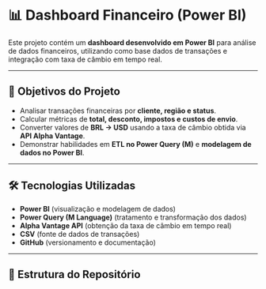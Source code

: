 # 📊 Dashboard Financeiro (Power BI)

Este projeto contém um **dashboard desenvolvido em Power BI** para análise de dados financeiros, utilizando como base dados de transações e integração com taxa de câmbio em tempo real.

---

## 🚀 Objetivos do Projeto
- Analisar transações financeiras por **cliente, região e status**.
- Calcular métricas de **total, desconto, impostos e custos de envio**.
- Converter valores de **BRL → USD** usando a taxa de câmbio obtida via **API Alpha Vantage**.
- Demonstrar habilidades em **ETL no Power Query (M)** e **modelagem de dados no Power BI**.

---

## 🛠️ Tecnologias Utilizadas
- **Power BI** (visualização e modelagem de dados)
- **Power Query (M Language)** (tratamento e transformação dos dados)
- **Alpha Vantage API** (obtenção da taxa de câmbio em tempo real)
- **CSV** (fonte de dados de transações)
- **GitHub** (versionamento e documentação)

---

## 📂 Estrutura do Repositório
